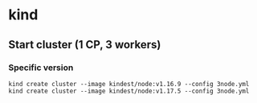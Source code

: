 # kind

## Start cluster (1 CP, 3 workers)

### Specific version
```
kind create cluster --image kindest/node:v1.16.9 --config 3node.yml
kind create cluster --image kindest/node:v1.17.5 --config 3node.yml
```
